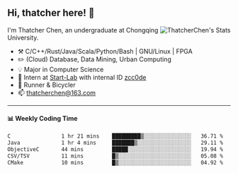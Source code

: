 ## Hi, thatcher here! :wave:

<img align="right" src="https://github-readme-stats.vercel.app/api?username=thatcherchen&title_color=333&text_color=777" alt="ThatcherChen's Stats" >

I'm Thatcher Chen, an undergraduate at Chongqing University.

- :hammer_and_pick:  C/C++/Rust/Java/Scala/Python/Bash | GNU/Linux | FPGA
- :pencil2:  (Cloud) Database, Data Mining, Urban Computing
- :bulb:   Major in Computer Science
- :telescope:  Intern at [Start-Lab](https://github.com/Spatio-Temporal-Lab) with internal ID [zcc0de](https://github.com/zcc0de)
- :seedling:  Runner & Bicycler
- :mailbox: thatcherchen@163.com

---

#### :bar_chart: Weekly Coding Time

<!--START_SECTION:waka-->

```txt
C                1 hr 21 mins    █████████▒░░░░░░░░░░░░░░░   36.71 %
Java             1 hr 4 mins     ███████▒░░░░░░░░░░░░░░░░░   29.11 %
ObjectiveC       44 mins         █████░░░░░░░░░░░░░░░░░░░░   19.94 %
CSV/TSV          11 mins         █▒░░░░░░░░░░░░░░░░░░░░░░░   05.08 %
CMake            10 mins         █▒░░░░░░░░░░░░░░░░░░░░░░░   04.92 %
```

<!--END_SECTION:waka-->
